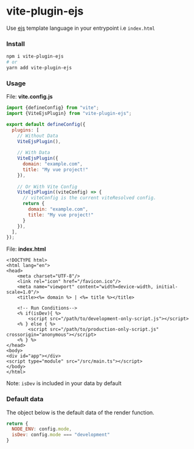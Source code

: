 # vite-plugin-ejs

Use [ejs](https://www.npmjs.com/package/ejs) template language in your entrypoint i.e `index.html`

### Install

```sh
npm i vite-plugin-ejs
# or
yarn add vite-plugin-ejs
```

### Usage

File: **vite.config.js**

```javascript
import {defineConfig} from "vite";
import {ViteEjsPlugin} from "vite-plugin-ejs";

export default defineConfig({
  plugins: [
    // Without Data
    ViteEjsPlugin(),
    
    // With Data
    ViteEjsPlugin({
      domain: "example.com",
      title: "My vue project!"
    }),
    
    // Or With Vite Config
    ViteEjsPlugin((viteConfig) => {
      // viteConfig is the current viteResolved config.
      return {
        domain: "example.com",
        title: "My vue project!"
      }
    }),
  ],
});
```

File: **index.html**

```ejs
<!DOCTYPE html>
<html lang="en">
<head>
    <meta charset="UTF-8"/>
    <link rel="icon" href="/favicon.ico"/>
    <meta name="viewport" content="width=device-width, initial-scale=1.0"/>
    <title><%= domain %> | <%= title %></title>

    <!-- Run Conditions-->
    <% if(isDev){ %>
        <script src="/path/to/development-only-script.js"></script>
    <% } else { %>
        <script src="/path/to/production-only-script.js" crossorigin="anonymous"></script>
    <% } %>
</head>
<body>
<div id="app"></div>
<script type="module" src="/src/main.ts"></script>
</body>
</html>
```

Note: `isDev` is included in your data by default

### Default data

The object below is the default data of the render function.

```javascript
return {
  NODE_ENV: config.mode,
  isDev: config.mode === "development"
}
```
